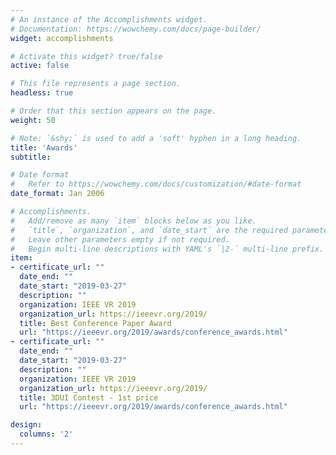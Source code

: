 ```yaml
---
# An instance of the Accomplishments widget.
# Documentation: https://wowchemy.com/docs/page-builder/
widget: accomplishments

# Activate this widget? true/false
active: false

# This file represents a page section.
headless: true

# Order that this section appears on the page.
weight: 50

# Note: `&shy;` is used to add a 'soft' hyphen in a long heading.
title: 'Awards'
subtitle:

# Date format
#   Refer to https://wowchemy.com/docs/customization/#date-format
date_format: Jan 2006

# Accomplishments.
#   Add/remove as many `item` blocks below as you like.
#   `title`, `organization`, and `date_start` are the required parameters.
#   Leave other parameters empty if not required.
#   Begin multi-line descriptions with YAML's `|2-` multi-line prefix.
item:
- certificate_url: ""
  date_end: ""
  date_start: "2019-03-27"
  description: ""
  organization: IEEE VR 2019
  organization_url: https://ieeevr.org/2019/
  title: Best Conference Paper Award
  url: "https://ieeevr.org/2019/awards/conference_awards.html"
- certificate_url: ""
  date_end: ""
  date_start: "2019-03-27"
  description: ""
  organization: IEEE VR 2019
  organization_url: https://ieeevr.org/2019/
  title: 3DUI Contest - 1st price
  url: "https://ieeevr.org/2019/awards/conference_awards.html"

design:
  columns: '2' 
---
```

